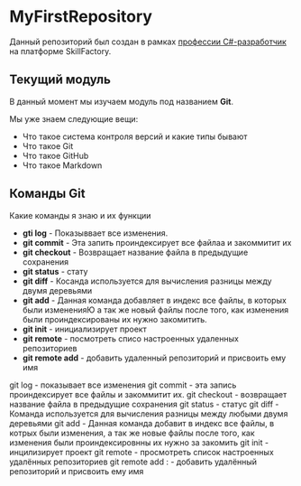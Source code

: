 # MyFirstRepository
Данный репозиторий был создан в рамках [профессии C#-разработчик](https://skillfactory.ru/csharp) на платформе SkillFactory.

## Текущий модуль
В данный момент мы изучаем модуль под названием **Git**.

Мы уже знаем следующие вещи:
* Что такое система контроля версий и какие типы бывают
* Что такое Git
* Что такое GitHub
* Что такое Markdown

## Команды Git
Какие команды я знаю и их функции 

* **gti log** - Показыввает все изменения.
*  **git commit** - Эта запить проиндексирует все файлаа и закоммитит их
*   **git checkout** -  Возвращает название файла в предыдущие сохранения
*   **git status** -  стату
*   **git diff** - Косанда используется для вычисления разницы между двумя деревьями
*   **git add** - Данная команда добавляет в индекс все файлы, в которых были измененияЮ а так же новый файлы после того, как изменения были проиндексированы их нужно закомитить.
*   **git init** - инициализирует проект
*   **git remote** - посмотреть списо настроенных удаленных репозиториев
*   **git remote add** - добавить удаленный репозиторий и присвоить ему имя








git log - показывает все изменения git commit - эта запись проиндексирует все файлы и закоммитит их. git checkout - возвращает название файла в предыдущие сохранения git status - статус git diff - Команда используется для вычисления разницы между любыми двумя деревьями git add - Данная команда добавит в индекс все файлы, в котрых были изменения, а так же новые файлы после того, как изменения были проиндексировнны их нужно за закомить git init - инцилизирует проект git remote - просмотреть список настроенных удалённых репозиториев git remote add : - добавить удалённый репозиторий и присвоить ему имя
